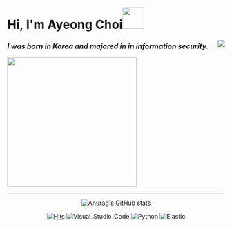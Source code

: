 # Hi, I'm Ayeong Choi<img src="https://media.giphy.com/media/Wj7lNjMNDxSmc/giphy.gif" height="50">


  <a href="https://solved.ac/cdd8816"><img align='right' src="http://mazassumnida.wtf/api/v2/generate_badge?boj=cdd8816"></a>
  
  ### <em>I was born in Korea and majored in in information security.</em>
  
  <img src="https://media.giphy.com/media/11yOJQAwxz5TSE/giphy.gif" width="300">

<div align = center>
  
  ***
  
  [![Anurag's GitHub stats](https://github-readme-stats.vercel.app/api?username=surpmh&show_icons=true&title_color=f7f5f5&text_color=f7f5f5&icon_color=f7f5f5&bg_color=DEG,FF5C58,FE8F8F,FFEDD3&border_radius=10)](https://github.com/anuraghazra/github-readme-stats)
  
  [![Hits](https://hits.seeyoufarm.com/api/count/incr/badge.svg?url=https%3A%2F%2Fgithub.com%2FChoiAYeong&count_bg=%23FE8F8F&title_bg=%23FF5C58&icon=github.svg&icon_color=%23181717&title=hits&edge_flat=false)](https://hits.seeyoufarm.com)
  ![Visual_Studio_Code](https://img.shields.io/badge/Visual_Studio_Code-FE8F8F?style=flat&logo=VisualStudioCode&logoColor=3776AB)
  ![Python](https://img.shields.io/badge/Python-FE8F8F?style=flat&logo=Python&logoColor=3776AB)
  ![Elastic](https://img.shields.io/badge/Elastic-FE8F8F?style=flat&logo=Elastic&logoColor=005571)
  
</div>

<!--
 
**ChoiAYeong/ChoiAYeong** is a ✨ _special_ ✨ repository because its `README.md` (this file) appears on your GitHub profile.

Here are some ideas to get you started:

- 🔭 I’m currently working on ...
- 🌱 I’m currently learning ...
- 👯 I’m looking to collaborate on ...
- 🤔 I’m looking for help with ...
- 💬 Ask me about ...
- 📫 How to reach me: ...
- 😄 Pronouns: ...
- ⚡ Fun fact: ...
-->
